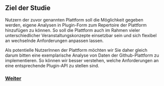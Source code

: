 ## Ziel der Studie 

Nutzern der zuvor genannten Plattform soll die Möglichkeit gegeben werden, eigene Analysen in Plugin-Form zum Repertoire der Plattform hinzufügen zu können. So soll die Plattform auch im Rahmen vieler unterschiedlicher Veranstaltungskonzepte einsetzbar sein und sich flexibel an wechselnde Anforderungen anpassen lassen.

Als potentielle NutzerInnen der Plattform möchten wir Sie daher gleich darum bitten eine exemplarische Analyse von Daten der Github-Plattform zu implementieren. So können wir besser verstehen, welche Anforderungen an eine entsprechende Plugin-API zu stellen sind. 

### [Weiter](https://github.com/FelixRDL/Plugin-Challenge/blob/master/usedservices.md)
